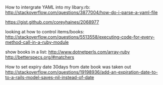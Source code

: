 How to intergrate YAML into my libary.rb:
http://stackoverflow.com/questions/3877004/how-do-i-parse-a-yaml-file

https://gist.github.com/coreyhaines/2068977

looking at how to control items/books:
http://stackoverflow.com/questions/5513558/executing-code-for-every-method-call-in-a-ruby-module

show books in a list:
http://www.dotnetperls.com/array-ruby
http://betterspecs.org/#matchers

How to set expiry date 30days from date book was taken out
http://stackoverflow.com/questions/19198936/add-an-expiration-date-to-to-a-rails-model-saves-nil-instead-of-date
